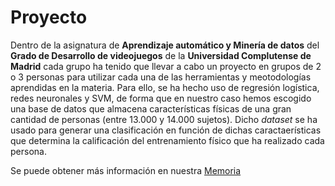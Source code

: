 # Proyecto

Dentro de la asignatura de **Aprendizaje automático y Minería de datos** del **Grado de Desarrollo de videojuegos** de la **Universidad Complutense de Madrid** cada grupo ha tenido que llevar a cabo un proyecto en grupos de 2 o 3 personas para utilizar cada una de las herramientas y meotodologías aprendidas en la materia. Para ello, se ha hecho uso de regresión logística, redes neuronales y SVM, de forma que en nuestro caso hemos escogido una base de datos que almacena características físicas de una gran cantidad de personas (entre 13.000 y 14.000 sujetos). Dicho *dataset* se ha usado para generar una clasificación en función de dichas caractaerísticas que determina la calificación del entrenamiento físico que ha realizado cada persona.

Se puede obtener más información en nuestra [Memoria](https://github.com/Aprendizaje-Automatico-2021/Proyecto/blob/main/memoria/ClaraSima_StivenArias_FinalProject.pdf)
